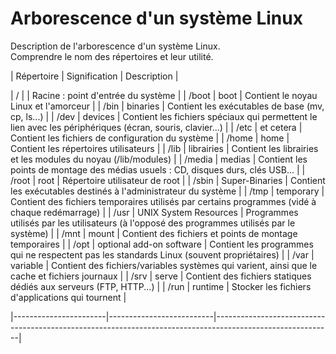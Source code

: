 # Arborescence d'un système Linux

Description de l'arborescence d'un système Linux.  
Comprendre le nom des répertoires et leur utilité.  

|       Répertoire      |     Signification        |                      Description                                                                          |

| /                     |                          | Racine : point d'entrée du système                                                                        |
| /boot                 | boot                     | Contient le noyau Linux et l'amorceur                                                                     |
| /bin                  | binaries                 | Contient les exécutables de base (mv, cp, ls...)                                                          |
| /dev                  | devices                  | Contient les fichiers spéciaux qui permettent le lien avec les périphériques (écran, souris, clavier...)  |
| /etc                  | et cetera                | Contient les fichiers de configuration du système                                                         |
| /home                 | home                     | Contient les répertoires utilisateurs                                                                     |
| /lib                  | librairies               | Contient les librairies et les modules du noyau (/lib/modules)                                            |
| /media                | medias                   | Contient les points de montage des médias usuels : CD, disques durs, clés USB...                          |
| /root                 | root                     | Répertoire utilisateur de root                                                                            |
| /sbin                 | Super-Binaries           | Contient les exécutables destinés à l'administrateur du système                                           |
| /tmp                  | temporary                | Contient des fichiers temporaires utilisés par certains programmes (vidé à chaque redémarrage)            |
| /usr                  | UNIX System Resources    | Programmes utilisés par les utilisateurs (à l'opposé des programmes utilisés par le système)              |
| /mnt                  | mount                    | Contient des fichiers et points de montage temporaires                                                    |
| /opt                  | optional add-on software | Contient les programmes qui ne respectent pas les standards Linux (souvent propriétaires)                 |
| /var                  | variable                 | Contient des fichiers/variables systèmes qui varient, ainsi que le cache et fichiers journaux             |
| /srv                  | serve                    | Contient des fichiers statiques dédiés aux serveurs (FTP, HTTP...)                                        |
| /run                  | runtime                  | Stocker les fichiers d'applications qui tournent                                                          |


|-----------------------|--------------------------|-----------------------------------------------------------------------------------------------------------|